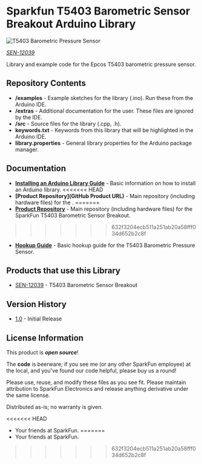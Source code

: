 Sparkfun T5403 Barometric Sensor Breakout Arduino Library
=========================

![T5403 Barometric Pressure Sensor](https://cdn.sparkfun.com/assets/parts/8/6/0/0/12039-01.jpg)

[*SEN-12039*](https://www.sparkfun.com/products/12039)

Library and example code for the Epcos T5403 barometric pressure sensor.

Repository Contents
-------------------

* **/examples** - Example sketches for the library (.ino). Run these from the Arduino IDE. 
* **/extras** - Additional documentation for the user. These files are ignored by the IDE. 
* **/src** - Source files for the library (.cpp, .h).
* **keywords.txt** - Keywords from this library that will be highlighted in the Arduino IDE. 
* **library.properties** - General library properties for the Arduino package manager. 

Documentation
--------------
* **[Installing an Arduino Library Guide](https://learn.sparkfun.com/tutorials/installing-an-arduino-library)** - Basic information on how to install an Arduino library.
<<<<<<< HEAD
* **[Product Repository](GitHub Product URL)** - Main repository (including hardware files) for the <PRODUCT NAME>.
=======
* **[Product Repository](https://github.com/sparkfun/SparkFun_T5403_Barometric_Breakout)** - Main repository (including hardware files) for the SparkFun T5403 Barometric Sensor Breakout.
>>>>>>> 632f3204ecb511a251ab20a58fff034d652b2c8f
* **[Hookup Guide](https://learn.sparkfun.com/tutorials/t5403-barometric-pressure-sensor-hookup)** - Basic hookup guide for the T5403 Barometric Pressure Sensor.

Products that use this Library 
---------------------------------
* [SEN-12039](https://www.sparkfun.com/products/12039) - T5403 Barometric Sensor Breakout

Version History
----------------

* [1.0]() - Initial Release

License Information
-------------------

This product is _**open source**_! 

The **code** is beerware; if you see me (or any other SparkFun employee) at the local, and you've found our code helpful, please buy us a round!

Please use, reuse, and modify these files as you see fit. Please maintain attribution to SparkFun Electronics and release anything derivative under the same license.

Distributed as-is; no warranty is given.

<<<<<<< HEAD
- Your friends at SparkFun.
=======
- Your friends at SparkFun.
>>>>>>> 632f3204ecb511a251ab20a58fff034d652b2c8f
